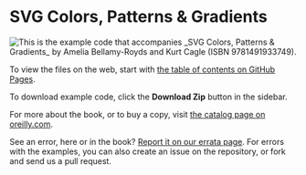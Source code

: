 SVG Colors, Patterns & Gradients
================================

<img style="float:left; display: block;" src="http://akamaicovers.oreilly.com/images/0636920043065/bkt.gif" />
This is the example code that accompanies _SVG Colors, Patterns & Gradients_ by Amelia Bellamy-Royds and Kurt Cagle (ISBN 9781491933749). 

To view the files on the web, start with [the table of contents on GitHub Pages](http://oreillymedia.github.io/SVG_Colors_Patterns_Gradients/).

To download example code, click the **Download Zip** button in the sidebar.

For more about the book, or to buy a copy, visit [the catalog page on oreilly.com](http://shop.oreilly.com/product/0636920043065.do).

See an error, here or in the book? [Report it on our errata page](http://oreilly.com/catalog/errata.csp?isbn=0636920043065).  For errors with the examples, you can also create an issue on the repository, or fork and send us a pull request.
